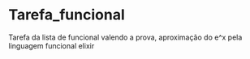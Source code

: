 # Tarefa_funcional
Tarefa da lista de funcional valendo a prova, aproximação do e^x pela linguagem funcional elixir
